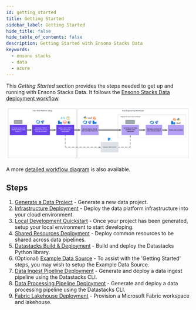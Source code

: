 ```yaml
---
id: getting_started
title: Getting Started
sidebar_label: Getting Started
hide_title: false
hide_table_of_contents: false
description: Getting Started with Ensono Stacks Data
keywords:
  - ensono stacks
  - data
  - azure
---
```


This _Getting Started_ section provides the steps needed to get up and running with Ensono Stacks Data. It follows the [Ensono Stacks Data deployment workflow](../architecture/architecture_data_azure.md).

![Ensono Stacks Data workflow - high-level](../images/stacks-data-workflow-high-level.png)

A more [detailed workflow diagram](../architecture/architecture_data_azure.md#detailed-workflow) is also available.

## Steps

1. [Generate a Data Project](./generate_project.md) - Generate a new data project.
2. [Infrastructure Deployment](./core_data_platform_deployment_azure.md) - Deploy the data platform infrastructure into your cloud environment.
3. [Local Development Quickstart](./dev_quickstart_data_azure.md) - Once your project has been generated, setup your local environment to start developing.
4. [Shared Resources Deployment](./shared_resources_deployment_azure.md) - Deploy common resources to be shared across data pipelines.
5. [Datastacks Build & Deployment](./datastacks_deployment_azure.md) - Build and deploy the Datastacks Python library.
6. (Optional) [Example Data Source](./example_data_source.md) - To assist with the 'Getting Started' steps, you may wish to setup the Example Data Source.
7. [Data Ingest Pipeline Deployment](./ingest_pipeline_deployment_azure.md) - Generate and deploy a data ingest pipeline using the Datastacks CLI.
8. [Data Processing Pipeline Deployment](./processing_pipeline_deployment_azure.md) - Generate and deploy a data processing pipeline using the Datastacks CLI.
9. [Fabric Lakehouse Deployment](./fabric_deployment_guide.md) - Provision a Microsoft Fabric workspace and lakehouse.
